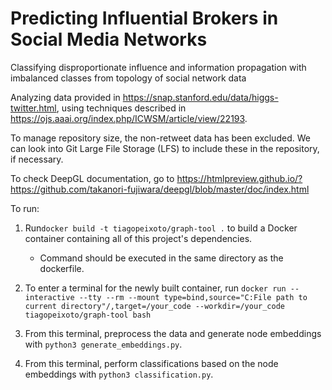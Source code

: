 # Predicting Influential Brokers in Social Media Networks

Classifying disproportionate influence and information propagation with imbalanced classes from topology of social network data

Analyzing data provided in https://snap.stanford.edu/data/higgs-twitter.html, using techniques described in https://ojs.aaai.org/index.php/ICWSM/article/view/22193.

To manage repository size, the non-retweet data has been excluded. We can look into Git Large File Storage (LFS) to include these in the repository, if necessary.

To check DeepGL documentation, go to https://htmlpreview.github.io/?https://github.com/takanori-fujiwara/deepgl/blob/master/doc/index.html

To run:

1. Run```docker build -t tiagopeixoto/graph-tool .``` to build a Docker container containing all of this project's dependencies.

    * Command should be executed in the same directory as the dockerfile.

2. To enter a terminal for the newly built container, run
```docker run --interactive --tty --rm --mount type=bind,source="C:File path to current directory"/,target=/your_code --workdir=/your_code tiagopeixoto/graph-tool bash```

3. From this terminal, preprocess the data and generate node embeddings with ```python3 generate_embeddings.py```.

4. From this terminal, perform classifications based on the node embeddings with ```python3 classification.py```. 
